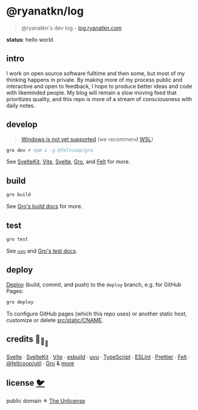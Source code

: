 # @ryanatkn/log

> @ryanatkn's dev log - [log.ryanatkn.com](https://log.ryanatkn.com)

**status**: hello world

## intro

I work on open source software fulltime and then some, but most of my thinking happens in private.
By making more of my process public and interactive and open to feedback,
I hope to produce better ideas and code with likeminded people.
My blog will remain a slow moving feed that prioritizes quality,
and this repo is more of a stream of consciousness with daily notes.

## develop

> [Windows is not yet supported](https://github.com/feltcoop/gro/issues/319)
> (we recommend [WSL](https://docs.microsoft.com/en-us/windows/wsl/about))

```bash
gro dev # npm i -g @feltcoop/gro
```

See [SvelteKit](https://github.com/sveltejs/kit),
[Vite](https://github.com/vitejs/vite),
[Svelte](https://github.com/sveltejs/svelte),
[Gro](https://github.com/feltcoop/gro),
and [Felt](https://github.com/feltcoop/felt) for more.

## build

```bash
gro build
```

See [Gro's build docs](https://github.com/feltcoop/gro/blob/main/src/docs/build.md) for more.

## test

```bash
gro test
```

See [`uvu`](https://github.com/lukeed/uvu)
and [Gro's test docs](https://github.com/feltcoop/gro/blob/main/src/docs/test.md).

## deploy

[Deploy](https://github.com/feltcoop/gro/blob/main/src/docs/deploy.md)
(build, commit, and push) to the `deploy` branch, e.g. for GitHub Pages:

```bash
gro deploy
```

To configure GitHub pages (which this repo uses) or another static host,
customize or delete [src/static/CNAME](/src/static/CNAME).

## credits 🐢<sub>🐢</sub><sub><sub>🐢</sub></sub>

[Svelte](https://github.com/sveltejs/svelte) ∙
[SvelteKit](https://github.com/sveltejs/kit) ∙
[Vite](https://github.com/vitejs/vite) ∙
[esbuild](https://github.com/evanw/esbuild) ∙
[uvu](https://github.com/lukeed/uvu) ∙
[TypeScript](https://github.com/microsoft/TypeScript) ∙
[ESLint](https://github.com/eslint/eslint) ∙
[Prettier](https://github.com/prettier/prettier) ∙
[Felt](https://github.com/feltcoop/felt) ∙
[@feltcoop/util](https://github.com/feltcoop/util) ∙
[Gro](https://github.com/feltcoop/gro)
& [more](package.json)

## license [🐦](https://wikipedia.org/wiki/Free_and_open-source_software)

public domain ⚘ [The Unlicense](license)

